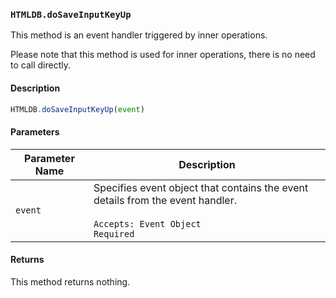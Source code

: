 ### `HTMLDB.doSaveInputKeyUp`

This method is an event handler triggered by inner operations.

Please note that this method is used for inner operations, there is no need to call directly.

#### Description

```javascript
HTMLDB.doSaveInputKeyUp(event)
```

#### Parameters

| Parameter Name             | Description                               |
| -------------------------- | ----------------------------------------- |
| `event` | Specifies event object that contains the event details from the event handler.<br><br>`Accepts: Event Object`<br>`Required` |

#### Returns

This method returns nothing.